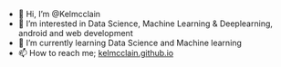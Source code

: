 - 👋 Hi, I’m @Kelmcclain
- 👀 I’m interested in Data Science, Machine Learning & Deeplearning, android and web development
- 🌱 I’m currently learning Data Science and Machine learning
- 📫 How to reach me; [kelmcclain.github.io](https://kelmcclain.github.io/)

<!---
Kelmcclain/Kelmcclain is a ✨ special ✨ repository because its `README.md` (this file) appears on your GitHub profile.
You can click the Preview link to take a look at your changes.
--->
